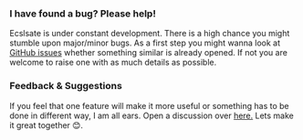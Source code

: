 ### I have found a bug? Please help!

Ecslsate is under constant development. There is a high chance you might stumble upon major/minor bugs. As a first step you might wanna look at 
<a href="https://github.com/sprakash57/ecslate/issues" target="_blank" rel="noopener noreferrer">GitHub issues</a> whether something similar is already opened. If not you 
are welcome to raise one with as much details as possible.

### Feedback & Suggestions

If you feel that one feature will make it more useful or something has to be done in different way, I am all ears. Open a discussion over 
<a href="https://github.com/sprakash57/ecslate/discussions" target="_blank" rel="noopener noreferrer">here.</a> Lets make it great together 😊.